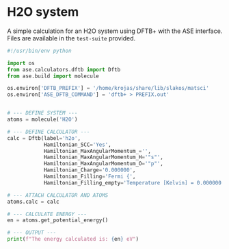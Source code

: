# H2O system

A simple calculation for an H2O system using DFTB+ with the ASE interface. Files are available in the `test-suite` provided.



```python
#!/usr/bin/env python

import os
from ase.calculators.dftb import Dftb
from ase.build import molecule

os.environ['DFTB_PREFIX'] = '/home/krojas/share/lib/slakos/matsci'
os.environ['ASE_DFTB_COMMAND'] = 'dftb+ > PREFIX.out'


# --- DEFINE SYSTEM ---
atoms = molecule('H2O')

# --- DEFINE CALCULATOR ---
calc = Dftb(label='h2o',
            Hamiltonian_SCC='Yes',
            Hamiltonian_MaxAngularMomentum_='',
            Hamiltonian_MaxAngularMomentum_H='"s"',
            Hamiltonian_MaxAngularMomentum_O='"p"',
            Hamiltonian_Charge='0.000000',
            Hamiltonian_Filling='Fermi {',
            Hamiltonian_Filling_empty='Temperature [Kelvin] = 0.000000')

# --- ATTACH CALCULATOR AND ATOMS
atoms.calc = calc

# --- CALCULATE ENERGY ---
en = atoms.get_potential_energy()

# --- OUTPUT ---
print(f"The energy calculated is: {en} eV")
```
